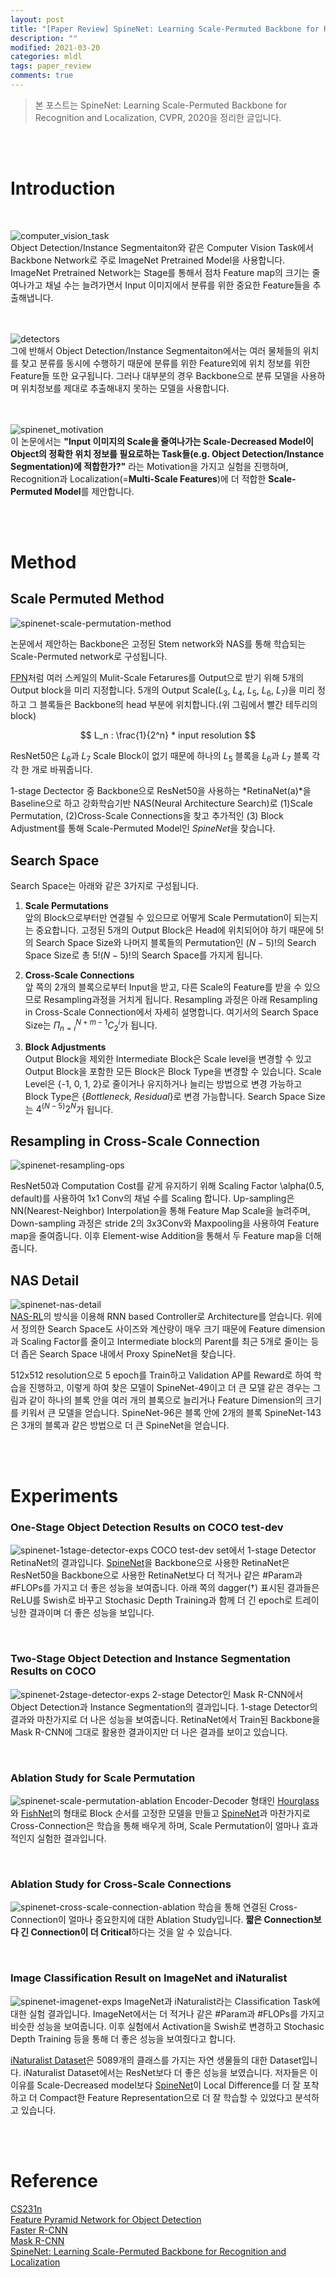 ```yaml
---
layout: post
title: "[Paper Review] SpineNet: Learning Scale-Permuted Backbone for Recognition and Localization 정리"
description: ""
modified: 2021-03-20
categories: mldl
tags: paper_review
comments: true
---
```


> 본 포스트는 SpineNet: Learning Scale-Permuted Backbone for Recognition and Localization, CVPR, 2020을 정리한 글입니다.

<br><br>

# Introduction

<br>

![computer_vision_task](/assets/img/paper_review/computer_vision_task.png)  
Object Detection/Instance Segmentaiton와 같은 Computer Vision Task에서 Backbone Network로 주로 ImageNet Pretrained Model을 사용합니다.  ImageNet Pretrained Network는 Stage를 통해서 점차 Feature map의 크기는 줄여나가고 채널 수는 늘려가면서 Input 이미지에서 분류를 위한 중요한 Feature들을 추출해냅니다.  
<br><br>

![detectors](/assets/img/paper_review/detectors.png)  
그에 반해서 Object Detection/Instance Segmentaiton에서는 여러 물체들의 위치를 찾고 분류를 동시에 수행하기 때문에 분류를 위한 Feature외에 위치 정보를 위한 Feature들 또한 요구됩니다. 그러나 대부분의 경우 Backbone으로 분류 모델을 사용하며 위치정보를 제대로 추출해내지 못하는 모델을 사용합니다.  
<br><br>

![spinenet_motivation](/assets/img/paper_review/spinenet_motivation.png)  
이 논문에서는 **"Input 이미지의 Scale을 줄여나가는 Scale-Decreased Model이 Object의 정확한 위치 정보를 필요로하는 Task들(e.g. Object Detection/Instance Segmentation)에 적합한가?"** 라는 Motivation을 가지고 실험을 진행하며, Recognition과 Localization(=**Multi-Scale Features**)에 더 적합한 **Scale-Permuted Model**를 제안합니다.

<br><br>

# Method

## Scale Permuted Method 
![spinenet-scale-permutation-method](/assets/img/paper_review/spinenet-scale-permutation-method.png)     

논문에서 제안하는 Backbone은 고정된 Stem network와 NAS를 통해 학습되는 Scale-Permuted network로 구성됩니다.

[FPN](https://arxiv.org/abs/1612.03144)처럼 여러 스케일의 Mulit-Scale Fetarures를 Output으로 받기 위해 5개의 Output block을 미리 지정합니다. 5개의 Output Scale($L_3$, $L_4$, $L_5$, $L_6$, $L_7$)을 미리 정하고 그 블록들은 Backbone의 head 부분에 위치합니다.(위 그림에서 빨간 테두리의 block)  

$$
L_n : \frac{1}{2^n} * input resolution
$$  
  
  
ResNet50은 $L_6$과 $L_7$ Scale Block이 없기 때문에 하나의 $L_5$ 블록을 $L_6$과 $L_7$ 블록 각각 한 개로 바꿔줍니다.

1-stage Dectector 중 Backbone으로 ResNet50을 사용하는 *RetinaNet(a)*을 Baseline으로 하고 강화학습기반 NAS(Neural Architecture Search)로 (1)Scale Permutation, (2)Cross-Scale Connections을 찾고 추가적인 (3) Block Adjustment를 통해 Scale-Permuted Model인 *SpineNet*을 찾습니다.  


## Search Space
Search Space는 아래와 같은 3가지로 구성됩니다.

1. **Scale Permutations**  
앞의 Block으로부터만 연결될 수 있으므로 어떻게 Scale Permutation이 되는지는 중요합니다. 고정된 5개의 Output Block은 Head에 위치되어야 하기 때문에 5!의 Search Space Size와 나머지 블록들의 Permutation인 $(N-5)!$의 Search Space Size로 총 $5!(N-5)!$의 Search Space를 가지게 됩니다.

2. **Cross-Scale Connections**  
앞 쪽의 2개의 블록으로부터 Input을 받고, 다른 Scale의 Feature를 받을 수 있으므로 Resampling과정을 거치게 됩니다. Resampling 과정은 아래 Resampling in Cross-Scale Connection에서 자세히 설명합니다. 여기서의 Search Space Size는 $\Pi_{n=i}^{N+m-1}C_2^i$가 됩니다.

3. **Block Adjustments**  
Output Block을 제외한 Intermediate Block은 Scale level을 변경할 수 있고 Output Block을 포함한 모든 Block은 Block Type을 변경할 수 있습니다. Scale Level은 {-1, 0, 1, 2}로 줄이거나 유지하거나 늘리는 방법으로 변경 가능하고 Block Type은 {*Bottleneck, Residual*}로 변경 가능합니다. Search Space Size는 $4^(N-5)2^N$가 됩니다.

## Resampling in Cross-Scale Connection
![spinenet-resampling-ops](/assets/img/paper_review/spinenet-resampling-ops.png)  

ResNet50과 Computation Cost를 같게 유지하기 위해 Scaling Factor \alpha(0.5, default)를 사용하여 1x1 Conv의 채널 수를 Scaling 합니다.
Up-sampling은 NN(Nearest-Neighbor) Interpolation을 통해 Feature Map Scale을 늘려주며, Down-sampling 과정은 stride 2의 3x3Conv와 Maxpooling을 사용하여 Feature map을 줄여줍니다. 이후 Element-wise Addition을 통해서 두 Feature map을 더해줍니다.


## NAS Detail
![spinenet-nas-detail](/assets/img/paper_review/spinenet-nas-detail.png)  
[NAS-RL](https://arxiv.org/abs/1611.01578)의 방식을 이용해 RNN based Controller로 Architecture를 얻습니다. 위에서 정의한 Search Space도 사이즈와 계산량이 매우 크기 때문에 Feature dimension과 Scaling Factor를 줄이고 Intermediate block의 Parent를 최근 5개로 줄이는 등 더 좁은 Search Space 내에서 Proxy SpineNet을 찾습니다.   
  
512x512 resolution으로 5 epoch를 Train하고 Validation AP를 Reward로 하여 학습을 진행하고, 이렇게 하여 찾은 모델이 SpineNet-49이고 더 큰 모델 같은 경우는 그림과 같이 하나의 블록 안을 여러 개의 블록으로 늘리거나 Feature Dimension의 크기를 키워서 큰 모델을 얻습니다. SpineNet-96은 블록 안에 2개의 블록 SpineNet-143은 3개의 블록과 같은 방법으로 더 큰 SpineNet을 얻습니다.

<br><br>

# Experiments

### One-Stage Object Detection Results on COCO test-dev
![spinenet-1stage-detector-exps](/assets/img/paper_review/spinenet-1stage-detector-exps.png)
COCO test-dev set에서 1-stage Detector RetinaNet의 결과입니다. [SpineNet](https://arxiv.org/abs/1912.05027)을 Backbone으로 사용한 RetinaNet은 ResNet50을 Backbone으로 사용한 RetinaNet보다 더 적거나 같은 #Param과 #FLOPs를 가지고 더 좋은 성능을 보여줍니다. 아래 쪽의 dagger(†) 표시된 결과들은 ReLU를 Swish로 바꾸고 Stochasic Depth Training과 함께 더 긴 epoch로 트레이닝한 결과이며 더 좋은 성능을 보입니다.  

<br>

### Two-Stage Object Detection and Instance Segmentation Results on COCO
![spinenet-2stage-detector-exps](/assets/img/paper_review/spinenet-2stage-detector-exps.png)
2-stage Detector인 Mask R-CNN에서 Object Detection과 Instance Segmentation의 결과입니다. 1-stage Detector의 결과와 마찬가지로 더 나은 성능을 보여줍니다. RetinaNet에서 Train된 Backbone을 Mask R-CNN에 그대로 활용한 결과이지만 더 나은 결과를 보이고 있습니다.  

<br>

### Ablation Study for Scale Permutation
![spinenet-scale-permutation-ablation](/assets/img/paper_review/spinenet-scale-permutation-ablation.png)
Encoder-Decoder 형태인 [Hourglass](https://arxiv.org/abs/1603.06937v2)와 [FishNet](https://arxiv.org/abs/1901.03495)의 형태로 Block 순서를 고정한 모델을 만들고 [SpineNet](https://arxiv.org/abs/1912.05027)과 마찬가지로 Cross-Connection은 학습을 통해 배우게 하며, Scale Permutation이 얼마나 효과적인지 실험한 결과입니다.  

<br>

### Ablation Study for Cross-Scale Connections
![spinenet-cross-scale-connection-ablation](/assets/img/paper_review/spinenet-cross-scale-connection-ablation.png)
학습을 통해 연결된 Cross-Connection이 얼마나 중요한지에 대한 Ablation Study입니다. **짧은 Connection보다 긴 Connection이 더 Critical**하다는 것을 알 수 있습니다.  

<br>

### Image Classification Result on ImageNet and iNaturalist
![spinenet-imagenet-exps](/assets/img/paper_review/spinenet-imagenet-exps.png)
ImageNet과 iNaturalist라는 Classification Task에 대한 실험 결과입니다. ImageNet에서는 더 적거나 같은 #Param과 #FLOPs를 가지고 비슷한 성능을 보여줍니다. 이후 실험에서 Activation을 Swish로 변경하고 Stochasic Depth Training 등을 통해 더 좋은 성능을 보여줬다고 합니다.  
  
[iNaturalist Dataset](https://www.kaggle.com/c/inaturalist-2019-fgvc6)은 5089개의 클래스를 가지는 자연 생물들의 대한 Dataset입니다. iNaturalist Dataset에서는 ResNet보다 더 좋은 성능을 보였습니다. 저자들은 이 이유를 Scale-Decreased model보다 [SpineNet](https://arxiv.org/abs/1912.05027)이 Local Difference를 더 잘 포착하고 더 Compact한 Feature Representation으로 더 잘 학습할 수 있었다고 분석하고 있습니다. 


<br><br>

# Reference
[CS231n](http://cs231n.stanford.edu/)  
[Feature Pyramid Network for Object Detection](https://arxiv.org/abs/1612.03144)  
[Faster R-CNN](https://arxiv.org/abs/1506.01497)  
[Mask R-CNN](https://arxiv.org/abs/1703.06870)  
[SpineNet: Learning Scale-Permuted Backbone for Recognition and Localization](https://arxiv.org/abs/1912.05027)  
 